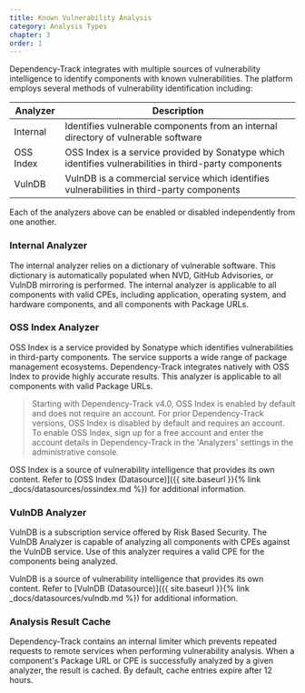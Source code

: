 ```yaml
---
title: Known Vulnerability Analysis
category: Analysis Types
chapter: 3
order: 1
---
```


Dependency-Track integrates with multiple sources of vulnerability intelligence to identify components with known 
vulnerabilities. The platform employs several methods of vulnerability identification including:

| Analyzer  | Description |
| ----------|-------------|
| Internal  | Identifies vulnerable components from an internal directory of vulnerable software|
| OSS Index | OSS Index is a service provided by Sonatype which identifies vulnerabilities in third-party components|
| VulnDB    | VulnDB is a commercial service which identifies vulnerabilities in third-party components|

Each of the analyzers above can be enabled or disabled independently from one another.

### Internal Analyzer

The internal analyzer relies on a dictionary of vulnerable software. This dictionary is automatically populated when 
NVD, GitHub Advisories, or VulnDB mirroring is performed. The internal analyzer is applicable to all components with valid 
CPEs, including application, operating system, and hardware components, and all components with Package URLs.

### OSS Index Analyzer

OSS Index is a service provided by Sonatype which identifies vulnerabilities in third-party components. The service 
supports a wide range of package management ecosystems. Dependency-Track integrates natively with OSS Index to provide 
highly accurate results. This analyzer is applicable to all components with valid Package URLs.

> Starting with Dependency-Track v4.0, OSS Index is enabled by default and does not require an account. For prior 
> Dependency-Track versions, OSS Index is disabled by default and requires an account. To enable OSS Index, 
> sign up for a free account and enter the account details in Dependency-Track in the 'Analyzers' settings in the 
> administrative console.

OSS Index is a source of vulnerability intelligence that provides its own content. Refer to 
[OSS Index (Datasource)]({{ site.baseurl }}{% link _docs/datasources/ossindex.md %}) for additional information.

### VulnDB Analyzer

VulnDB is a subscription service offered by Risk Based Security. The VulnDB Analyzer is capable of analyzing all 
components with CPEs against the VulnDB service. Use of this analyzer requires a valid CPE for the components being 
analyzed.

VulnDB is a source of vulnerability intelligence that provides its own content. Refer to 
[VulnDB (Datasource)]({{ site.baseurl }}{% link _docs/datasources/vulndb.md %}) for additional information.

### Analysis Result Cache

Dependency-Track contains an internal limiter which prevents repeated requests to remote services when performing
vulnerability analysis. When a component's Package URL or CPE is successfully analyzed by a given analyzer, 
the result is cached. By default, cache entries expire after 12 hours.
